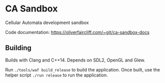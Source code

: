CA Sandbox
==========

Cellular Automata development sandbox

Code documentation: https://oliverfaircliff.com/~git/ca-sandbox-docs

Building
--------

Builds with Clang and C++14.  Depends on SDL2, OpenGL and Glew.

Run `./tools/waf build_release` to build the application.
Once built, use the helper script `./run release` to run the application.